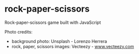 # rock-paper-scissors
Rock-paper-scissors game built with JavaScript

Photo credits:
- background photo: Unsplash - Lorenzo Herrera 
- rock, paper, scissors images: Vecteezy - www.vecteezy.com
